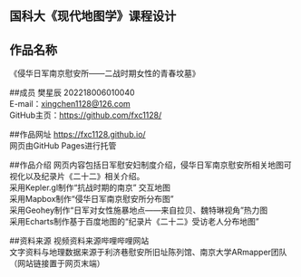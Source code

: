 ## 国科大《现代地图学》课程设计

## 作品名称
《侵华日军南京慰安所——二战时期女性的青春坟墓》  

##成员
樊星辰 202218006010040  
E-mail：xingchen1128@126.com  
GitHub主页：https://github.com/fxc1128/

##作品网址
https://fxc1128.github.io/  
网页由GitHub Pages进行托管  

##作品介绍
网页内容包括日军慰安妇制度介绍，侵华日军南京慰安所相关地图可视化以及纪录片《二十二》相关介绍。  
采用Kepler.gl制作“抗战时期的南京” 交互地图  
采用Mapbox制作“侵华日军南京慰安所分布图”  
采用Geohey制作“日军对女性施暴地点——来自拉贝、魏特琳视角”热力图  
采用Echarts制作基于百度地图的“纪录片《二十二》受访老人分布地图”  

##资料来源
视频资料来源哔哩哔哩网站  
文字资料与地理数据来源于利济巷慰安所旧址陈列馆、南京大学ARmapper团队（网站链接置于网页末端）


